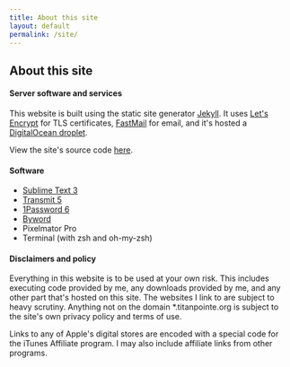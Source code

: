 ```yaml
---
title: About this site
layout: default
permalink: /site/
---
```


## About this site

#### Server software and services

This website is built using the static site generator [Jekyll](https://jekyllrb.com). It uses [Let's Encrypt](https://letsencrypt.org/) for TLS certificates, [FastMail](https://www.fastmail.com/?STKI=17107656) for email, and it's hosted a [DigitalOcean droplet](https://m.do.co/c/d4f8c9c9d236).  

View the site's source code [here](https://github.com/georgeperez/titanpointe.org).  

#### Software

*   [Sublime Text 3](https://sublimetext.com/)
*   [Transmit 5](https://panic.com/transmit/)
*   [1Password 6](https://1password.com/)
*   [Byword](https://bywordapp.com)
*   Pixelmator Pro
*   Terminal (with zsh and oh-my-zsh)

#### Disclaimers and policy

Everything in this website is to be used at your own risk. This includes executing code provided by me, any downloads provided by me, and any other part that's hosted on this site. The websites I link to are subject to heavy scrutiny. Anything not on the domain \*.titanpointe.org is subject to the site's own privacy policy and terms of use.

Links to any of Apple's digital stores are encoded with a special code for the iTunes Affiliate program. I may also include affiliate links from other programs.
